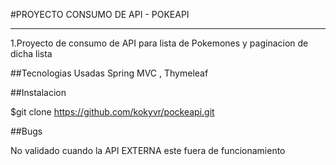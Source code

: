 #PROYECTO CONSUMO DE API - POKEAPI
***
1.Proyecto de consumo de API para lista de Pokemones y paginacion de dicha lista


##Tecnologias Usadas 
 Spring MVC , Thymeleaf


##Instalacion


$git clone https://github.com/kokyvr/pockeapi.git


##Bugs

No validado cuando la API EXTERNA este fuera de funcionamiento

